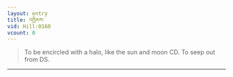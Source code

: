 ```yaml
---
layout: entry
title: འཁྱིམས་
vid: Hill:0160
vcount: 0
---
```

> To be encircled with a halo, like the sun and moon CD\. To seep out from DS\.


---

